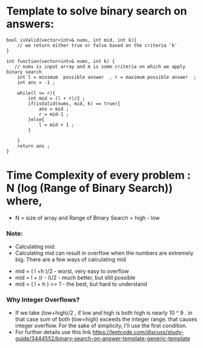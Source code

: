 # Template to solve binary search on answers:
```
bool isValid(vector<int>& nums, int mid, int k){
	// we return either true or false based on the criteria 'k'
}

int function(vector<int>& nums, int k) {
   // nums is input array and m is some criteria on which we apply binary search
    int l = minimum  possible answer  , r = maximum possible answer  ;
    int ans = -1 ;
	
    while(l <= r){
        int mid = (l + r)/2 ;
        if(isValid(nums, mid, k) == true){
            ans = mid ;
            r = mid-1 ;
        }else{
            l = mid + 1 ;
        }
		
    }
    return ans ;
}
```
# Time Complexity of every problem : N (log (Range of Binary Search)) where,

* N = size of array and Range of Binary Search = high - low
### Note: 
* Calculating mid:
* Calculating mid can result in overflow when the numbers are extremely big. There are a few ways of calculating mid
<ul>
    <li>mid = ( l +h )/2 - worst, very easy to overflow</li>
    <li>mid = l + (r - l)/2 - much better, but still possible</li>
    <li>mid = ( l + h ) >> 1 - the best, but hard to understand</li>
</ul>

### Why Integer Overflows?

* If we take (low+high)/2 , if low and high is both high is nearly 10 ^ 9 . in that case sum of both (low+high) exceeds the integer range. that causes integer overflow. For the sake of simplicity, I'll use the first condition.
* For further details use this link https://leetcode.com/discuss/study-guide/3444552/binary-search-on-answer-template-generic-template
